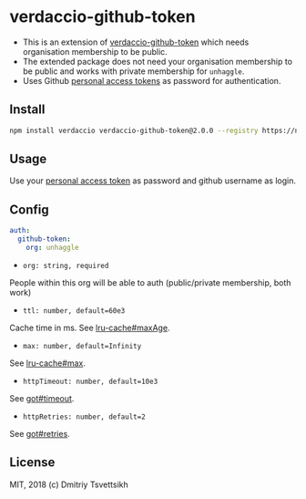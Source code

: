 # verdaccio-github-token

- This is an extension of [verdaccio-github-token](https://github.com/reklatsmasters/verdaccio-github-token/)
  which needs organisation membership to be public.
- The extended package does not need your organisation membership to be public and works with private membership for `unhaggle`.
- Uses Github [personal access tokens](https://github.com/settings/tokens) as password for authentication.

## Install

```sh
npm install verdaccio verdaccio-github-token@2.0.0 --registry https://npm.motoinsight.com
```

## Usage

Use your [personal access token](https://github.com/settings/tokens) as password and github username as login.

## Config

```yml
auth:
  github-token:
    org: unhaggle
```

* `org: string, required`

People within this org will be able to auth (public/private membership, both work)

* `ttl: number, default=60e3`

Cache time in ms. See [lru-cache#maxAge](https://www.npmjs.com/package/lru-cache).

* `max: number, default=Infinity`

See [lru-cache#max](https://www.npmjs.com/package/lru-cache).

* `httpTimeout: number, default=10e3`

See [got#timeout](https://www.npmjs.com/package/got#timeout).

* `httpRetries: number, default=2`

See [got#retries](https://www.npmjs.com/package/got#retries).

## License

MIT, 2018 (c) Dmitriy Tsvettsikh
